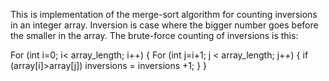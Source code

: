 This is implementation of the merge-sort algorithm for counting inversions in an integer array.
Inversion is case where the bigger number goes before the smaller in the array.
The brute-force counting of inversions is this:

For (int i=0; i< array_length; i++) {
	For (int j=i+1; j < array_length; j++) {
               if (array[i]>array[j])
		inversions = inversions +1;
	}
} 
